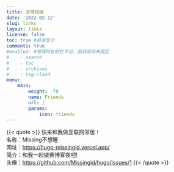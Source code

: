 ```yaml
---
title: 友情链接
date: '2022-02-12'
slug: links
layout: links
license: false
toc: true #目录显示
comments: true
#enabled: #想保持右侧栏不动，但目前尚未搞定
#    - search
#    - toc
#    - archives
#    - tag-cloud
menu:
    main: 
        weight: -70
        name: Friends
        url: /
        params:
            icon: friends
---
```

{{< quote >}} 
快来和我做互联网邻居！  <br>
名称：Missing不想睡  <br>
网址：https://hugo-missingid.vercel.app/<br>
简介：和我一起做赛博宵夜吧!<br>
头像：https://github.com/Missingid/hugo/issues/1
{{< /quote >}}
